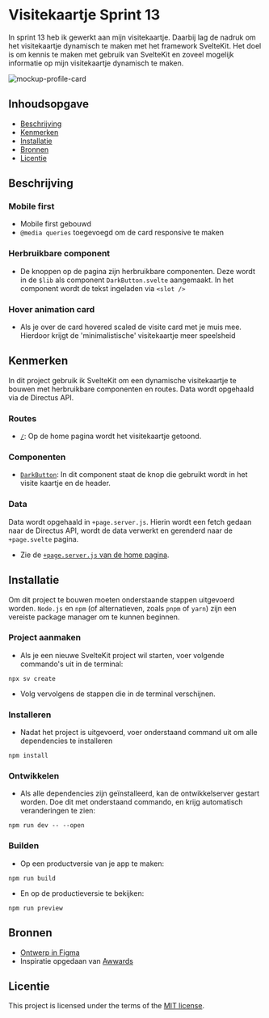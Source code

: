 # Visitekaartje Sprint 13

In sprint 13 heb ik gewerkt aan mijn visitekaartje. Daarbij lag de nadruk om het visitekaartje dynamisch te maken met het framework SvelteKit. Het doel is om kennis te maken met gebruik van SvelteKit en zoveel mogelijk informatie op mijn visitekaartje dynamisch te maken.

![mockup-profile-card](https://github.com/user-attachments/assets/c2ee9171-dad1-4c80-8792-46600aed25a8)

## Inhoudsopgave
  * [Beschrijving](#beschrijving)
  * [Kenmerken](#kenmerken)
  * [Installatie](#installatie)
  * [Bronnen](#bronnen)
  * [Licentie](#licentie)

## Beschrijving

### Mobile first
- Mobile first gebouwd
- `@media queries` toegevoegd om de card responsive te maken

### Herbruikbare component
- De knoppen op de pagina zijn herbruikbare componenten. Deze wordt in de `$lib` als component `DarkButton.svelte` aangemaakt. In het component wordt de tekst ingeladen via `<slot />`

### Hover animation card
- Als je over de card hovered scaled de visite card met je muis mee. Hierdoor krijgt de 'minimalistische' visitekaartje meer speelsheid

## Kenmerken
In dit project gebruik ik SvelteKit om een dynamische visitekaartje te bouwen met herbruikbare componenten en routes. Data wordt opgehaald via de Directus API. 

### Routes
- [`/`](https://github.com/ambersr/your-tribe-for-life-profile-card/blob/main/src/routes/%2Bpage.svelte): Op de home pagina wordt het visitekaartje getoond.

### Componenten 
- [`DarkButton`](https://github.com/ambersr/your-tribe-for-life-profile-card/blob/main/src/lib/components/DarkButton.svelte): In dit component staat de knop die gebruikt wordt in het visite kaartje en de header.

### Data
Data wordt opgehaald in `+page.server.js`. Hierin wordt een fetch gedaan naar de Directus API, wordt de data verwerkt en gerenderd naar de `+page.svelte` pagina. 
- Zie de [`+page.server.js` van de home pagina](https://github.com/ambersr/your-tribe-for-life-profile-card/blob/main/src/routes/%2Bpage.server.js). 

## Installatie
Om dit project te bouwen moeten onderstaande stappen uitgevoerd worden. `Node.js` en `npm` (of alternatieven, zoals `pnpm` of `yarn`) zijn een vereiste package manager om te kunnen beginnen.  

### Project aanmaken 
- Als je een nieuwe SvelteKit project wil starten, voer volgende commando's uit in de terminal:

```
npx sv create
```

- Volg vervolgens de stappen die in de terminal verschijnen.

### Installeren 
- Nadat het project is uitgevoerd, voer onderstaand command uit om alle dependencies te installeren

```
npm install
```

### Ontwikkelen
-  Als alle dependencies zijn geïnstalleerd, kan de ontwikkelserver gestart worden. Doe dit met onderstaand commando, en krijg automatisch veranderingen te zien:

```
npm run dev -- --open
```

### Builden 
- Op een productversie van je app te maken:

```
npm run build
```

- En op de productieversie te bekijken:

```
npm run preview
```

## Bronnen
- [Ontwerp in Figma](https://www.figma.com/design/CtPASxzpUzUxQg4aRkL1Zh/Webdesign-visitekaartje?node-id=83-49&t=M2TCJakN7QoOVNmP-1)
- Inspiratie opgedaan van [Awwards](https://www.awwwards.com/)

## Licentie
This project is licensed under the terms of the [MIT license](./LICENSE).
